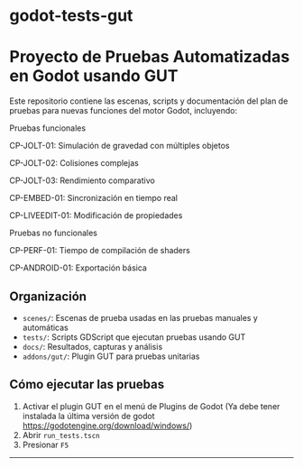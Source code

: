 # godot-tests-gut

# Proyecto de Pruebas Automatizadas en Godot usando GUT

Este repositorio contiene las escenas, scripts y documentación del plan de pruebas para nuevas funciones del motor Godot, incluyendo:

Pruebas funcionales

CP-JOLT-01: Simulación de gravedad con múltiples objetos

CP-JOLT-02: Colisiones complejas

CP-JOLT-03: Rendimiento comparativo

CP-EMBED-01: Sincronización en tiempo real

CP-LIVEEDIT-01: Modificación de propiedades


Pruebas no funcionales

CP-PERF-01: Tiempo de compilación de shaders

CP-ANDROID-01: Exportación básica

## Organización

- `scenes/`: Escenas de prueba usadas en las pruebas manuales y automáticas
- `tests/`: Scripts GDScript que ejecutan pruebas usando GUT
- `docs/`: Resultados, capturas y análisis
- `addons/gut/`: Plugin GUT para pruebas unitarias

## Cómo ejecutar las pruebas

1. Activar el plugin GUT en el menú de Plugins de Godot (Ya debe tener instalada la última versión de godot https://godotengine.org/download/windows/)
2. Abrir `run_tests.tscn`
3. Presionar `F5`

---
